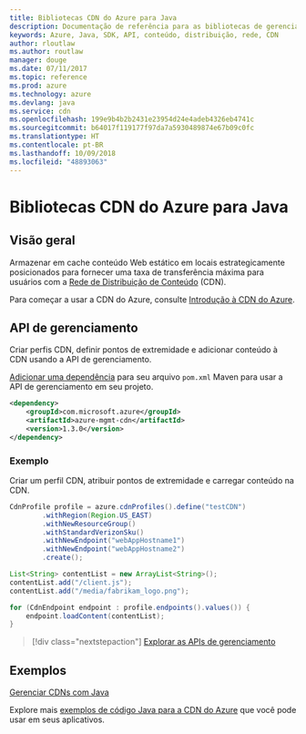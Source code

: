 ```yaml
---
title: Bibliotecas CDN do Azure para Java
description: Documentação de referência para as bibliotecas de gerenciamento CDN de Java
keywords: Azure, Java, SDK, API, conteúdo, distribuição, rede, CDN
author: rloutlaw
ms.author: routlaw
manager: douge
ms.date: 07/11/2017
ms.topic: reference
ms.prod: azure
ms.technology: azure
ms.devlang: java
ms.service: cdn
ms.openlocfilehash: 199e9b4b2b2431e23954d24e4adeb4326eb4741c
ms.sourcegitcommit: b64017f119177f97da7a5930489874e67b09c0fc
ms.translationtype: HT
ms.contentlocale: pt-BR
ms.lasthandoff: 10/09/2018
ms.locfileid: "48893063"
---
```

# <a name="azure-cdn-libraries-for-java"></a>Bibliotecas CDN do Azure para Java

## <a name="overview"></a>Visão geral

Armazenar em cache conteúdo Web estático em locais estrategicamente posicionados para fornecer uma taxa de transferência máxima para usuários com a [Rede de Distribuição de Conteúdo](/azure/cdn/cdn-overview) (CDN).

Para começar a usar a CDN do Azure, consulte [Introdução à CDN do Azure](/azure/cdn/cdn-create-new-endpoint).

## <a name="management-api"></a>API de gerenciamento

Criar perfis CDN, definir pontos de extremidade e adicionar conteúdo à CDN usando a API de gerenciamento.

[Adicionar uma dependência](https://maven.apache.org/guides/getting-started/index.html#How_do_I_use_external_dependencies) para seu arquivo `pom.xml` Maven para usar a API de gerenciamento em seu projeto.

```XML
<dependency>
    <groupId>com.microsoft.azure</groupId>
    <artifactId>azure-mgmt-cdn</artifactId>
    <version>1.3.0</version>
</dependency>
```   

### <a name="example"></a>Exemplo

Criar um perfil CDN, atribuir pontos de extremidade e carregar conteúdo na CDN.

```java
CdnProfile profile = azure.cdnProfiles().define("testCDN")
        .withRegion(Region.US_EAST)
        .withNewResourceGroup()
        .withStandardVerizonSku()
        .withNewEndpoint("webAppHostname1")
        .withNewEndpoint("webAppHostname2")
        .create();

List<String> contentList = new ArrayList<String>();
contentList.add("/client.js");
contentList.add("/media/fabrikam_logo.png");

for (CdnEndpoint endpoint : profile.endpoints().values()) {
    endpoint.loadContent(contentList);
}
```

> [!div class="nextstepaction"]
> [Explorar as APIs de gerenciamento](/java/api/overview/azure/cdn/management)

## <a name="samples"></a>Exemplos

[Gerenciar CDNs com Java](https://github.com/Azure-Samples/cdn-java-manage-cdn)

Explore mais [exemplos de código Java para a CDN do Azure](https://azure.microsoft.com/resources/samples/?platform=java&term=cdn) que você pode usar em seus aplicativos.